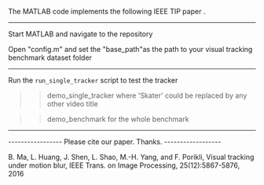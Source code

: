 The MATLAB code implements the following IEEE TIP paper <Visual Tracking under Motion Blur>.

********************************************
Start MATLAB and navigate to the repository
   
Open "config.m" and set the "base_path"as the path to your visual tracking benchmark dataset folder 


********************************************
Run the `run_single_tracker` script to test the tracker

>> demo_single_tracker
where 'Skater' could be replaced by any other video title 

>> demo_benchmark for the whole benchmark

*************************************************************************
----------------- Please cite our paper. Thanks. ------------------

B. Ma, L. Huang, J. Shen, L. Shao, M.-H. Yang, and F. Porikli, 
Visual tracking under motion blur, 
IEEE Trans. on Image Processing, 25(12):5867-5876, 2016

